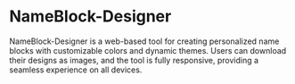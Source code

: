 # NameBlock-Designer
NameBlock-Designer is a web-based tool for creating personalized name blocks with customizable colors and dynamic themes. Users can download their designs as images, and the tool is fully responsive, providing a seamless experience on all devices.
